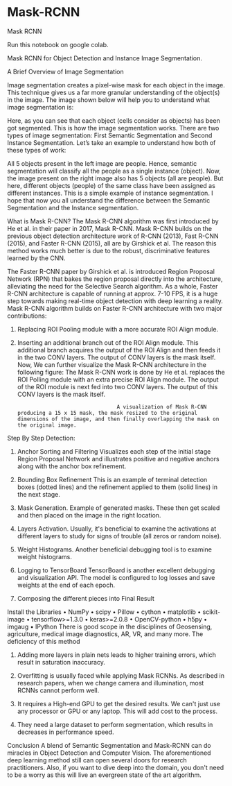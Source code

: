 # Mask-RCNN
Mask RCNN

Run this notebook on google colab.

Mask RCNN for Object Detection and Instance Image Segmentation.



A Brief Overview of Image Segmentation
 

Image segmentation creates a pixel-wise mask for each object in the image. This technique gives us a far more granular understanding of the object(s) in the image. The image shown below will help you to understand what image segmentation is:
 
Here, as you can see that each object (cells consider as objects) has been got segmented. This is how the image segmentation works.
There are two types of image segmentation: First Semantic Segmentation and Second Instance Segmentation. Let’s take an example to understand how both of these types of work:
 
All 5 objects present in the left image are people. Hence, semantic segmentation will classify all the people as a single instance (object). Now, the image present on the right image also has 5 objects (all are people). But here, different objects (people) of the same class have been assigned as different instances. This is a simple example of instance segmentation.
I hope that now you all understand the difference between the Semantic Segmentation and the Instance segmentation.

What is Mask R-CNN?
The Mask R-CNN algorithm was first introduced by He et al. in their paper in 2017, Mask R-CNN.
Mask R-CNN builds on the previous object detection architecture work of R-CNN (2013), Fast R-CNN (2015), and Faster R-CNN (2015), all are by Girshick et al.
The reason this method works much better is due to the robust, discriminative features learned by the CNN.

The Faster R-CNN paper by Girshick et al. is introduced Region Proposal Network (RPN) that bakes the region proposal directly into the architecture, alleviating the need for the Selective Search algorithm.
As a whole, Faster R-CNN architecture is capable of running at approx. 7-10 FPS, it is a huge step towards making real-time object detection with deep learning a reality.
Mask R-CNN algorithm builds on Faster R-CNN architecture with two major contributions:
1)	Replacing ROI Pooling module with a more accurate ROI Align module.
2)	Inserting an additional branch out of the ROI Align module.
This additional branch acquires the output of the ROI Align and then feeds it in the two CONV layers.
The output of CONV layers is the mask itself.
Now, We can further visualize the Mask R-CNN architecture in the following figure:  The Mask R-CNN work is done by He et al. replaces the ROI Polling module with an extra precise ROI Align module. The output of the ROI module is next fed into two CONV layers. The output of this CONV layers is the mask itself.

                                        A visualization of Mask R-CNN producing a 15 x 15 mask, the mask resized to the original dimensions of the image, and then finally overlapping the mask on the original image.

Step By Step Detection:
1)	Anchor Sorting and Filtering
Visualizes each step of the initial stage Region Proposal Network and illustrates positive and negative anchors along with the anchor box refinement. 
2)	Bounding Box Refinement
This is an example of terminal detection boxes (dotted lines) and the refinement applied to them (solid lines) in the next stage. 
3)	Mask Generation.
Example of generated masks. These then get scaled and then placed on the image in the right location. 
4)	Layers Activation.
Usually, it's beneficial to examine the activations at different layers to study for signs of trouble (all zeros or random noise). 
5)	Weight Histograms.
Another beneficial debugging tool is to examine weight histograms.  
6)	Logging to TensorBoard
TensorBoard is another excellent debugging and visualization API. The model is configured to log losses and save weights at the end of each epoch. 

7)	Composing the different pieces into Final Result
 


 Install the Libraries
•	NumPy
•	scipy
•	Pillow
•	cython
•	matplotlib
•	scikit-image
•	tensorflow>=1.3.0
•	keras>=2.0.8
•	OpenCV-python
•	h5py
•	imgaug
•	IPython
There is good scope in the disciplines of Geosensing, agriculture, medical image diagnostics, AR, VR, and many more. 
The deficiency of this method
1.	Adding more layers in plain nets leads to higher training errors, which result in saturation inaccuracy.
2.	Overfitting is usually faced while applying Mask RCNNs. As described in research papers, when we change camera and illumination, most RCNNs cannot perform well.   
 
 

1.	It requires a High-end GPU to get the desired results. We can't just use any processor or GPU or any laptop. This will add cost to the process.
2.	They need a large dataset to perform segmentation, which results in decreases in performance speed.


Conclusion
A blend of Semantic Segmentation and Mask-RCNN can do miracles in Object Detection and Computer Vision. The aforementioned deep learning method still can open several doors for research practitioners. Also, if you want to dive deep into the domain, you don't need to be a worry as this will live an evergreen state of the art algorithm.
